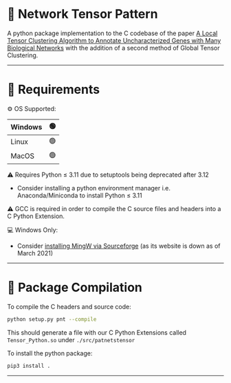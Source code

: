 # 🧬 Network Tensor Pattern

A python package implementation to the C codebase of the paper [A Local Tensor Clustering Algorithm to Annotate Uncharacterized Genes with Many Biological Networks](https://publications.waset.org/abstracts/155115/a-local-tensor-clustering-algorithm-to-annotate-uncharacterized-genes-with-many-biological-networks) with the addition of a second method of Global Tensor Clustering.

---

# 🔔 Requirements

⚙️ OS Supported:

| Windows | 🟢 |
| --- | --- |
| Linux | 🟢 |
| MacOS | 🟢 |

⚠️ Requires Python ≤ 3.11 due to setuptools being deprecated after 3.12

- Consider installing a python environment manager i.e. Anaconda/Miniconda to install Python ≤ 3.11

⚠️ GCC is required in order to compile the C source files and headers into a C Python Extension.

💻 Windows Only:

- Consider [installing MingW via Sourceforge](https://sourceforge.net/projects/mingw/files/Installer/mingw-get-setup.exe/download) (as its website is down as of March 2021)

---

# 🏃 Package Compilation

To compile the C headers and source code:

```bash
python setup.py pnt --compile
```

This should generate a file with our C Python Extensions called `Tensor_Python.so` under  `./src/patnetstensor`

To install the python package:

```bash
pip3 install .
```

---